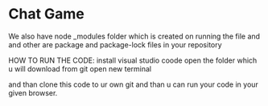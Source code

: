 # Chat Game

We also have node _modules folder which is created on running the file and 
and other are package and package-lock files in your repository

HOW TO RUN THE CODE:
install visual studio coode
open the folder which u will download from git 
open new terminal

and than clone this code to ur own git 
and than u can run your code in your given browser.



